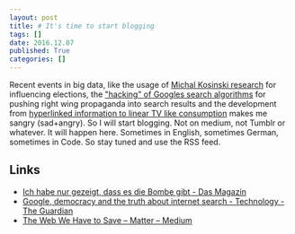 ```yaml
---
layout: post
title: # It's time to start blogging
tags: []
date: 2016.12.07
published: True
categories: []
---
```


Recent events in big data, like the usage of [Michal Kosinski research](https://www.dasmagazin.ch/2016/12/03/ich-habe-nur-gezeigt-dass-es-die-bombe-gibt/) for influencing elections, the ["hacking" of Googles search algorithms](https://www.theguardian.com/technology/2016/dec/04/google-democracy-truth-internet-search-facebook) for pushing right wing propaganda into search results and the development from [hyperlinked information to linear TV like consumption](https://medium.com/matter/the-web-we-have-to-save-2eb1fe15a426#.y88r8rsbd) makes me sangry (sad+angry). So I will start blogging. Not on medium, not Tumblr or whatever. It will happen here. Sometimes in English, sometimes German, sometimes in Code. So stay tuned and use the RSS feed.  

## Links  

- [Ich habe nur gezeigt, dass es die Bombe gibt - Das Magazin](https://www.dasmagazin.ch/2016/12/03/ich-habe-nur-gezeigt-dass-es-die-bombe-gibt/)
- [Google, democracy and the truth about internet search - Technology - The Guardian](https://www.theguardian.com/technology/2016/dec/04/google-democracy-truth-internet-search-facebook)
- [The Web We Have to Save – Matter – Medium](https://medium.com/matter/the-web-we-have-to-save-2eb1fe15a426#.9amrwp6ye)